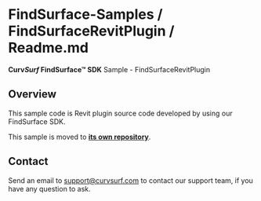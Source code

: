 # FindSurface-Samples / FindSurfaceRevitPlugin / Readme.md
**Curv*Surf* FindSurface™ SDK** Sample - FindSurfaceRevitPlugin

Overview
--------

This sample code is Revit plugin source code developed by using our FindSurface SDK.

This sample is moved to **[its own repository](https://github.com/CurvSurf/FindSurface-Sample-FindSurfaceRevitPlugin)**.

Contact
-------

Send an email to support@curvsurf.com to contact our support team, if you have any question to ask.
